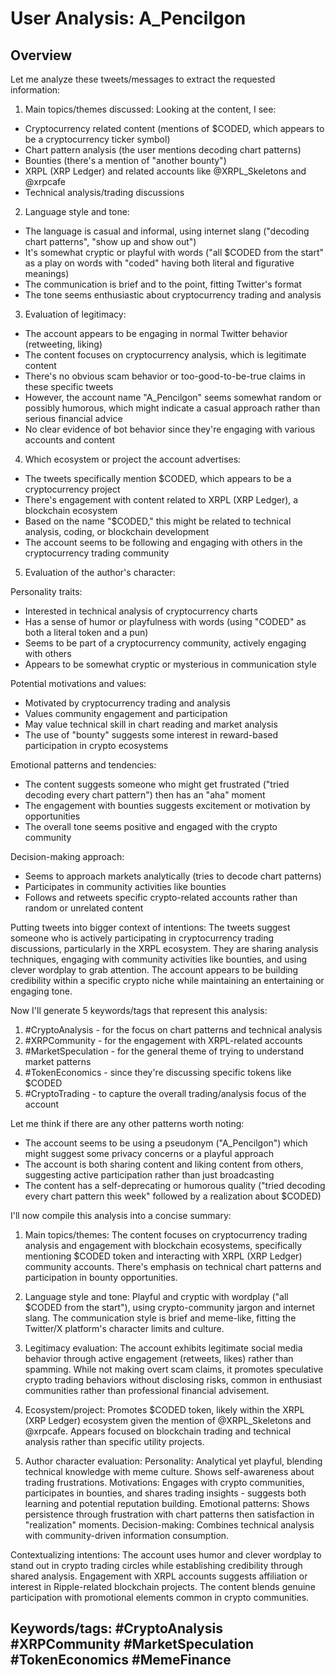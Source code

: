 # User Analysis: A_Pencilgon

## Overview

<think>
Let me analyze these tweets/messages to extract the requested information:

1. Main topics/themes discussed:
Looking at the content, I see:
- Cryptocurrency related content (mentions of $CODED, which appears to be a cryptocurrency ticker symbol)
- Chart pattern analysis (the user mentions decoding chart patterns)
- Bounties (there's a mention of "another bounty")
- XRPL (XRP Ledger) and related accounts like @XRPL_Skeletons and @xrpcafe
- Technical analysis/trading discussions

2. Language style and tone:
- The language is casual and informal, using internet slang ("decoding chart patterns", "show up and show out")
- It's somewhat cryptic or playful with words ("all $CODED from the start" as a play on words with "coded" having both literal and figurative meanings)
- The communication is brief and to the point, fitting Twitter's format
- The tone seems enthusiastic about cryptocurrency trading and analysis

3. Evaluation of legitimacy:
- The account appears to be engaging in normal Twitter behavior (retweeting, liking)
- The content focuses on cryptocurrency analysis, which is legitimate content
- There's no obvious scam behavior or too-good-to-be-true claims in these specific tweets
- However, the account name "A_Pencilgon" seems somewhat random or possibly humorous, which might indicate a casual approach rather than serious financial advice
- No clear evidence of bot behavior since they're engaging with various accounts and content

4. Which ecosystem or project the account advertises:
- The tweets specifically mention $CODED, which appears to be a cryptocurrency project
- There's engagement with content related to XRPL (XRP Ledger), a blockchain ecosystem
- Based on the name "$CODED," this might be related to technical analysis, coding, or blockchain development
- The account seems to be following and engaging with others in the cryptocurrency trading community

5. Evaluation of the author's character:

Personality traits:
- Interested in technical analysis of cryptocurrency charts
- Has a sense of humor or playfulness with words (using "CODED" as both a literal token and a pun)
- Seems to be part of a cryptocurrency community, actively engaging with others
- Appears to be somewhat cryptic or mysterious in communication style

Potential motivations and values:
- Motivated by cryptocurrency trading and analysis
- Values community engagement and participation
- May value technical skill in chart reading and market analysis
- The use of "bounty" suggests some interest in reward-based participation in crypto ecosystems

Emotional patterns and tendencies:
- The content suggests someone who might get frustrated ("tried decoding every chart pattern") then has an "aha" moment
- The engagement with bounties suggests excitement or motivation by opportunities
- The overall tone seems positive and engaged with the crypto community

Decision-making approach:
- Seems to approach markets analytically (tries to decode chart patterns)
- Participates in community activities like bounties
- Follows and retweets specific crypto-related accounts rather than random or unrelated content

Putting tweets into bigger context of intentions:
The tweets suggest someone who is actively participating in cryptocurrency trading discussions, particularly in the XRPL ecosystem. They are sharing analysis techniques, engaging with community activities like bounties, and using clever wordplay to grab attention. The account appears to be building credibility within a specific crypto niche while maintaining an entertaining or engaging tone.

Now I'll generate 5 keywords/tags that represent this analysis:
1. #CryptoAnalysis - for the focus on chart patterns and technical analysis
2. #XRPCommunity - for the engagement with XRPL-related accounts
3. #MarketSpeculation - for the general theme of trying to understand market patterns
4. #TokenEconomics - since they're discussing specific tokens like $CODED
5. #CryptoTrading - to capture the overall trading/analysis focus of the account

Let me think if there are any other patterns worth noting:
- The account seems to be using a pseudonym ("A_Pencilgon") which might suggest some privacy concerns or a playful approach
- The account is both sharing content and liking content from others, suggesting active participation rather than just broadcasting
- The content has a self-deprecating or humorous quality ("tried decoding every chart pattern this week" followed by a realization about $CODED)

I'll now compile this analysis into a concise summary:
</think>

1. Main topics/themes:
The content focuses on cryptocurrency trading analysis and engagement with blockchain ecosystems, specifically mentioning $CODED token and interacting with XRPL (XRP Ledger) community accounts. There's emphasis on technical chart patterns and participation in bounty opportunities.

2. Language style and tone:
Playful and cryptic with wordplay ("all $CODED from the start"), using crypto-community jargon and internet slang. The communication style is brief and meme-like, fitting the Twitter/X platform's character limits and culture.

3. Legitimacy evaluation:
The account exhibits legitimate social media behavior through active engagement (retweets, likes) rather than spamming. While not making overt scam claims, it promotes speculative crypto trading behaviors without disclosing risks, common in enthusiast communities rather than professional financial advisement.

4. Ecosystem/project:
Promotes $CODED token, likely within the XRPL (XRP Ledger) ecosystem given the mention of @XRPL_Skeletons and @xrpcafe. Appears focused on blockchain trading and technical analysis rather than specific utility projects.

5. Author character evaluation:
Personality: Analytical yet playful, blending technical knowledge with meme culture. Shows self-awareness about trading frustrations.
Motivations: Engages with crypto communities, participates in bounties, and shares trading insights - suggests both learning and potential reputation building.
Emotional patterns: Shows persistence through frustration with chart patterns then satisfaction in "realization" moments.
Decision-making: Combines technical analysis with community-driven information consumption.

Contextualizing intentions: The account uses humor and clever wordplay to stand out in crypto trading circles while establishing credibility through shared analysis. Engagement with XRPL accounts suggests affiliation or interest in Ripple-related blockchain projects. The content blends genuine participation with promotional elements common in crypto communities.

Keywords/tags:
#CryptoAnalysis #XRPCommunity #MarketSpeculation #TokenEconomics #MemeFinance
---
